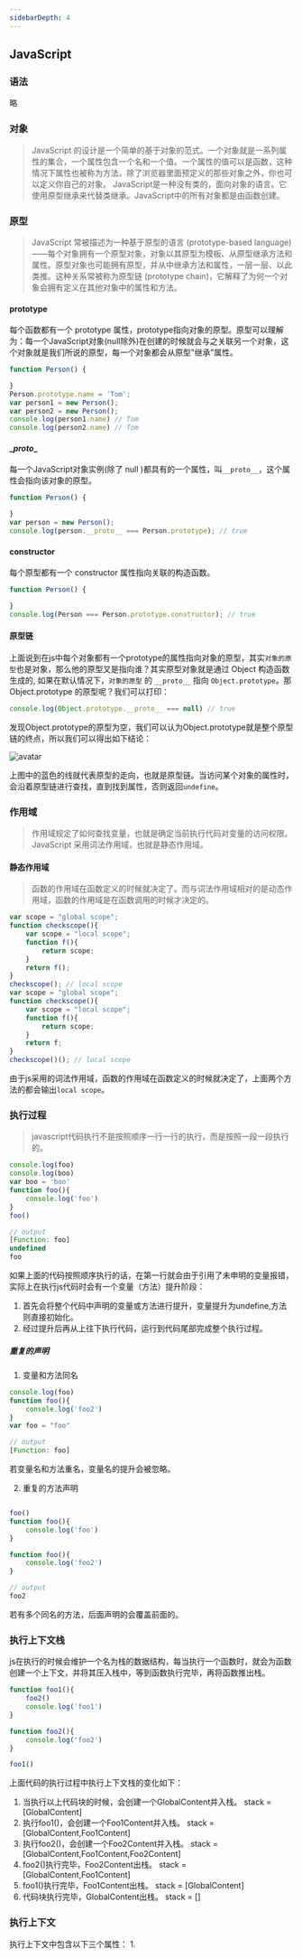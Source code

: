 ```yaml
---
sidebarDepth: 4
---
```


## JavaScript

### 语法
略

### 对象
> JavaScript 的设计是一个简单的基于对象的范式。一个对象就是一系列属性的集合，一个属性包含一个名和一个值。一个属性的值可以是函数，这种情况下属性也被称为方法。除了浏览器里面预定义的那些对象之外，你也可以定义你自己的对象。
JavaScript是一种没有类的，面向对象的语言。它使用原型继承来代替类继承。JavaScript中的所有对象都是由函数创建。

### 原型
> JavaScript 常被描述为一种基于原型的语言 (prototype-based language)——每个对象拥有一个原型对象，对象以其原型为模板、从原型继承方法和属性。原型对象也可能拥有原型，并从中继承方法和属性，一层一层、以此类推。这种关系常被称为原型链 (prototype chain)，它解释了为何一个对象会拥有定义在其他对象中的属性和方法。

#### prototype
每个函数都有一个 prototype 属性，prototype指向对象的原型。原型可以理解为：每一个JavaScript对象(null除外)在创建的时候就会与之关联另一个对象，这个对象就是我们所说的原型，每一个对象都会从原型"继承"属性。
``` javascript
function Person() {

}
Person.prototype.name = 'Tom';
var person1 = new Person();
var person2 = new Person();
console.log(person1.name) // Tom
console.log(person2.name) // Tom
```

#### \__proto__
每一个JavaScript对象实例(除了 null )都具有的一个属性，叫`__proto__`，这个属性会指向该对象的原型。
``` javascript
function Person() {

}
var person = new Person();
console.log(person.__proto__ === Person.prototype); // true
```

#### constructor
每个原型都有一个 constructor 属性指向关联的构造函数。

``` javascript
function Person() {

}
console.log(Person === Person.prototype.constructor); // true
```

#### 原型链
上面说到在js中每个对象都有一个prototype的属性指向对象的原型，其实`对象的原型`也是对象，那么他的原型又是指向谁？其实原型对象就是通过 Object 构造函数生成的, 如果在默认情况下，`对象的原型` 的 `__proto__` 指向 `Object.prototype`。那 Object.prototype 的原型呢？我们可以打印：

``` javascript
console.log(Object.prototype.__proto__ === null) // true
```

发现Object.prototype的原型为空，我们可以认为Object.prototype就是整个原型链的终点，所以我们可以得出如下结论：

![avatar](http://localhost:8080/sandor/prototype.png) 

上图中的蓝色的线就代表原型的走向，也就是原型链。当访问某个对象的属性时，会沿着原型链进行查找，直到找到属性，否则返回`undefine`。


### 作用域
> 作用域规定了如何查找变量，也就是确定当前执行代码对变量的访问权限。JavaScript 采用词法作用域，也就是静态作用域。

#### 静态作用域
> 函数的作用域在函数定义的时候就决定了。而与词法作用域相对的是动态作用域，函数的作用域是在函数调用的时候才决定的。

``` javascript
var scope = "global scope";
function checkscope(){
    var scope = "local scope";
    function f(){
        return scope;
    }
    return f();
}
checkscope(); // local scope
var scope = "global scope";
function checkscope(){
    var scope = "local scope";
    function f(){
        return scope;
    }
    return f;
}
checkscope()(); // local scope
```
由于js采用的词法作用域，函数的作用域在函数定义的时候就决定了，上面两个方法的都会输出`local scope`。

### 执行过程
> javascript代码执行不是按照顺序一行一行的执行，而是按照一段一段执行的。

``` javascript
console.log(foo)
console.log(boo)
var boo = 'boo'
function foo(){
    console.log('foo')
}
foo()
```

``` javascript
// output
[Function: foo]
undefined
foo
```

如果上面的代码按照顺序执行的话，在第一行就会由于引用了未申明的变量报错，实际上在执行js代码时会有一个变量（方法）提升阶段：    
1. 首先会将整个代码中声明的变量或方法进行提升，变量提升为undefine,方法则直接初始化。
2. 经过提升后再从上往下执行代码，运行到代码尾部完成整个执行过程。

##### 重复的声明

1. 变量和方法同名

``` javascript
console.log(foo)
function foo(){
    console.log('foo2')
}
var foo = "foo"

// output
[Function: foo]
```
若变量名和方法重名，变量名的提升会被忽略。

2. 重复的方法声明
``` javascript

foo()
function foo(){
    console.log('foo')
}

function foo(){
    console.log('foo2')
}

// output
foo2
```

若有多个同名的方法，后面声明的会覆盖前面的。

### 执行上下文栈
js在执行的时候会维护一个名为栈的数据结构，每当执行一个函数时，就会为函数创建一个上下文，并将其压入栈中，等到函数执行完毕，再将函数推出栈。

``` javascript
function foo1(){
    foo2()
    console.log('foo1')
}

function foo2(){
    console.log('foo2')
}

foo1()
```

上面代码的执行过程中执行上下文栈的变化如下：
1. 当执行以上代码块的时候，会创建一个GlobalContent并入栈。 stack = [GlobalContent]
2. 执行foo1()，会创建一个Foo1Content并入栈。 stack = [GlobalContent,Foo1Content]
3. 执行foo2()，会创建一个Foo2Content并入栈。 stack = [GlobalContent,Foo1Content,Foo2Content]
4. foo2()执行完毕，Foo2Content出栈。 stack = [GlobalContent,Foo1Content]
5. foo1()执行完毕，Foo1Content出栈。 stack = [GlobalContent]
6. 代码块执行完毕，GlobalContent出栈。 stack = []

### 执行上下文
执行上下文中包含以下三个属性：
1. 





